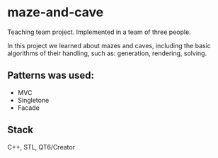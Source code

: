 # maze-and-cave

Teaching team project. Implemented in a team of three people.

In this project we learned about mazes and caves, including the basic algorithms of their handling, such as: generation, rendering, solving.

## Patterns was used:

- MVC
- Singletone
- Facade

## Stack

C++, STL, QT6/Creator
